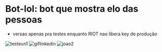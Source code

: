 # Bot-lol: bot que mostra elo das pessoas
* versao apenas pra testes enquanto RIOT nao libera key de produção

![testeun1](https://user-images.githubusercontent.com/47106171/104138965-cb82c480-5386-11eb-8b4b-1c7f44c64bc3.gif)
![giflinkedin](https://user-images.githubusercontent.com/47106171/104140743-a5aeed00-5391-11eb-88d4-7617c99153a0.gif)
![joao2](https://user-images.githubusercontent.com/47106171/104138964-ca519780-5386-11eb-9c15-57db13051737.PNG)
